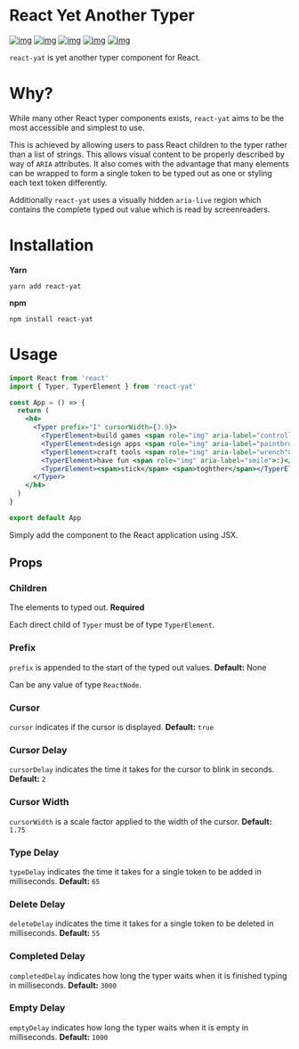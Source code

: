 

# React Yet Another Typer

[![img](https://github.com/woofers/react-yat/workflows/build/badge.svg)](https://github.com/woofers/react-yat/actions) [![img](https://david-dm.org/woofers/react-yat.svg)](https://www.npmjs.com/package/react-yat) [![img](https://badge.fury.io/js/react-yat.svg)](https://www.npmjs.com/package/react-yat) [![img](https://img.shields.io/npm/dt/react-yat.svg)](https://www.npmjs.com/package/react-yat) [![img](https://img.shields.io/npm/l/react-yat.svg)](https://github.com/woofers/react-yat/blob/master/LICENSE)

`react-yat` is yet another typer component for React.


# Why?

While many other React typer components exists, `react-yat`
aims to be the most accessible and simplest to use.

This is achieved by allowing users to pass React children to the typer
rather than a list of strings.  This allows visual content
to be properly described by way of `ARIA` attributes.
It also comes with the advantage that many elements can
be wrapped to form a single token to be typed out as one
or styling each text token differently.

Additionally `react-yat` uses a visually hidden
`aria-live` region which contains the complete
typed out value which is read by screenreaders.


# Installation

**Yarn**

    yarn add react-yat

**npm**

    npm install react-yat


# Usage

```jsx
import React from 'react'
import { Typer, TyperElement } from 'react-yat'

const App = () => {
  return (
    <h4>
      <Typer prefix="I" cursorWidth={3.9}>
        <TyperElement>build games <span role="img" aria-label="controller">🎮</span></TyperElement>
        <TyperElement>design apps <span role="img" aria-label="paintbrush">🖌</span></TyperElement>
        <TyperElement>craft tools <span role="img" aria-label="wrench">🔧</span></TyperElement>
        <TyperElement>have fun <span role="img" aria-label="smile">:)</span></TyperElement>
        <TyperElement><span>stick</span> <span>toghther</span></TyperElement>
      </Typer>
    </h4>
  )
}

export default App
```

Simply add the component to the React application using JSX.


## Props


### Children

The elements to typed out. **Required**

Each direct child of `Typer` must be of type `TyperElement`.


### Prefix

`prefix` is appended to the start of the typed out values. **Default:** None

Can be any value of type `ReactNode`.


### Cursor

`cursor` indicates if the cursor is displayed. **Default:** `true`


### Cursor Delay

`cursorDelay` indicates the time it takes for the cursor to blink in seconds. **Default:** `2`


### Cursor Width

`cursorWidth` is a scale factor applied to the width of the cursor. **Default:** `1.75`


### Type Delay

`typeDelay` indicates the time it takes for a single token to be added in milliseconds. **Default:** `65`


### Delete Delay

`deleteDelay` indicates the time it takes for a single token to be deleted in milliseconds. **Default:** `55`


### Completed Delay

`completedDelay` indicates how long the typer waits when it is finished typing in milliseconds. **Default:** `3000`


### Empty Delay

`emptyDelay` indicates how long the typer waits when it is empty in milliseconds. **Default:** `1000`
